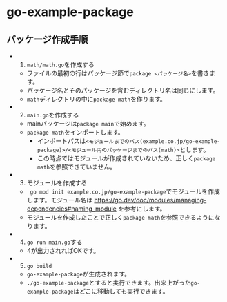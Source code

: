 # go-example-package

## パッケージ作成手順

- 1. `math/math.go`を作成する
    - ファイルの最初の行はパッケージ節で`package <パッケージ名>`を書きます。
    - パッケージ名とそのパッケージを含むディレクトリ名は同じにします。
    - `math`ディレクトリの中に`package math`を作ります。
- 2. `main.go`を作成する
    - mainパッケージは`package main`で始めます。
    - `package math`をインポートします。
        - インポートパスは`<モジュールまでのパス(example.co.jp/go-example-package)>/<モジュール内のパッケージまでのパス(math)>`とします。
        - この時点ではモジュールが作成されていないため、正しく`package math`を参照できていません。
- 3. モジュールを作成する
    - ` go mod init example.co.jp/go-example-package`でモジュールを作成します。モジュール名は https://go.dev/doc/modules/managing-dependencies#naming_module を参考にします。
    - モジュールを作成したことで正しく`package math`を参照できるようになります。
- 4. `go run main.go`する
    - 4が出力されればOKです。
- 5. `go build`
    - `go-example-package`が生成されます。
    - `./go-example-package`とすると実行できます。出来上がった`go-example-package`はどこに移動しても実行できます。
